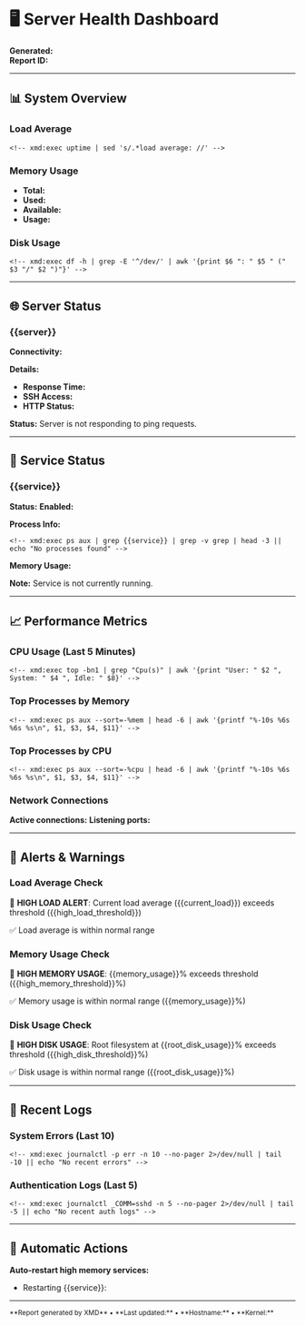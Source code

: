 # 🖥️ Server Health Dashboard

<!-- xmd:set report_time=now -->
<!-- xmd:set servers=["web1.example.com", "web2.example.com", "db1.example.com"] -->
<!-- xmd:set services=["nginx", "postgresql", "redis"] -->

**Generated:** <!-- xmd:exec date "+%Y-%m-%d %H:%M:%S %Z" -->  
**Report ID:** <!-- xmd:exec uuidgen | cut -d- -f1 -->

---

## 📊 System Overview

### Load Average
```
<!-- xmd:exec uptime | sed 's/.*load average: //' -->
```

### Memory Usage
- **Total:** <!-- xmd:exec free -h | awk 'NR==2{print $2}' -->
- **Used:** <!-- xmd:exec free -h | awk 'NR==2{print $3}' -->
- **Available:** <!-- xmd:exec free -h | awk 'NR==2{print $7}' -->
- **Usage:** <!-- xmd:exec free | awk 'NR==2{printf "%.1f%%", $3*100/$2}' -->

### Disk Usage
```
<!-- xmd:exec df -h | grep -E '^/dev/' | awk '{print $6 ": " $5 " (" $3 "/" $2 ")"}' -->
```

---

## 🌐 Server Status

<!-- xmd:for server in servers -->
### {{server}}

**Connectivity:** <!-- xmd:exec ping -c1 -W2 {{server}} >/dev/null 2>&1 && echo "🟢 Online" || echo "🔴 Offline" -->

<!-- xmd:if ping -c1 -W2 {{server}} >/dev/null 2>&1 -->
**Details:**
- **Response Time:** <!-- xmd:exec ping -c1 {{server}} 2>/dev/null | grep 'time=' | sed 's/.*time=//' | sed 's/ ms/ms/' -->
- **SSH Access:** <!-- xmd:exec nc -z -w2 {{server}} 22 2>/dev/null && echo "✅ Available" || echo "❌ Unavailable" -->
- **HTTP Status:** <!-- xmd:exec curl -s -o /dev/null -w "%{http_code}" http://{{server}} --connect-timeout 5 || echo "Failed" -->

<!-- xmd:else -->
**Status:** Server is not responding to ping requests.
<!-- xmd:endif -->

---
<!-- xmd:endfor -->

## 🔧 Service Status

<!-- xmd:for service in services -->
### {{service}}

**Status:** <!-- xmd:exec systemctl is-active {{service}} 2>/dev/null || echo "inactive" -->
**Enabled:** <!-- xmd:exec systemctl is-enabled {{service}} 2>/dev/null || echo "disabled" -->

<!-- xmd:if systemctl is-active {{service}} >/dev/null 2>&1 -->
**Process Info:**
```
<!-- xmd:exec ps aux | grep {{service}} | grep -v grep | head -3 || echo "No processes found" -->
```

**Memory Usage:**
<!-- xmd:exec ps -o pid,ppid,%mem,%cpu,cmd -C {{service}} --no-headers 2>/dev/null | head -5 || echo "Process not found" -->

<!-- xmd:else -->
**Note:** Service is not currently running.
<!-- xmd:endif -->

---
<!-- xmd:endfor -->

## 📈 Performance Metrics

### CPU Usage (Last 5 Minutes)
```
<!-- xmd:exec top -bn1 | grep "Cpu(s)" | awk '{print "User: " $2 ", System: " $4 ", Idle: " $8}' -->
```

### Top Processes by Memory
```
<!-- xmd:exec ps aux --sort=-%mem | head -6 | awk '{printf "%-10s %6s %6s %s\n", $1, $3, $4, $11}' -->
```

### Top Processes by CPU
```
<!-- xmd:exec ps aux --sort=-%cpu | head -6 | awk '{printf "%-10s %6s %6s %s\n", $1, $3, $4, $11}' -->
```

### Network Connections
**Active connections:** <!-- xmd:exec netstat -tun | wc -l -->
**Listening ports:** <!-- xmd:exec netstat -tln | grep LISTEN | wc -l -->

---

## 🚨 Alerts & Warnings

<!-- xmd:set high_load_threshold=2.0 -->
<!-- xmd:set high_memory_threshold=80 -->
<!-- xmd:set high_disk_threshold=85 -->

### Load Average Check
<!-- xmd:set current_load=$(uptime | awk '{print $(NF-2)}' | sed 's/,//') -->

<!-- xmd:if current_load > high_load_threshold -->
🚨 **HIGH LOAD ALERT**: Current load average ({{current_load}}) exceeds threshold ({{high_load_threshold}})
<!-- xmd:else -->
✅ Load average is within normal range
<!-- xmd:endif -->

### Memory Usage Check
<!-- xmd:set memory_usage=$(free | awk 'NR==2{printf "%.0f", $3*100/$2}') -->

<!-- xmd:if memory_usage > high_memory_threshold -->
🚨 **HIGH MEMORY USAGE**: {{memory_usage}}% exceeds threshold ({{high_memory_threshold}}%)
<!-- xmd:else -->
✅ Memory usage is within normal range ({{memory_usage}}%)
<!-- xmd:endif -->

### Disk Usage Check
<!-- xmd:set root_disk_usage=$(df / | awk 'NR==2{print $5}' | sed 's/%//') -->

<!-- xmd:if root_disk_usage > high_disk_threshold -->
🚨 **HIGH DISK USAGE**: Root filesystem at {{root_disk_usage}}% exceeds threshold ({{high_disk_threshold}}%)
<!-- xmd:else -->
✅ Disk usage is within normal range ({{root_disk_usage}}%)
<!-- xmd:endif -->

---

## 📝 Recent Logs

### System Errors (Last 10)
```
<!-- xmd:exec journalctl -p err -n 10 --no-pager 2>/dev/null | tail -10 || echo "No recent errors" -->
```

### Authentication Logs (Last 5)
```
<!-- xmd:exec journalctl _COMM=sshd -n 5 --no-pager 2>/dev/null | tail -5 || echo "No recent auth logs" -->
```

---

## 🔄 Automatic Actions

<!-- xmd:if memory_usage > 90 -->
**Auto-restart high memory services:**

<!-- xmd:for service in ["apache2", "mysql"] -->
- Restarting {{service}}: <!-- xmd:exec sudo systemctl restart {{service}} && echo "✅ Success" || echo "❌ Failed" -->
<!-- xmd:endfor -->
<!-- xmd:endif -->

---

<small>
**Report generated by XMD** • 
**Last updated:** <!-- xmd:exec date "+%Y-%m-%d %H:%M:%S" --> • 
**Hostname:** <!-- xmd:exec hostname --> • 
**Kernel:** <!-- xmd:exec uname -r -->
</small>